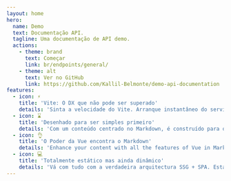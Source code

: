 ```yaml
---
layout: home
hero:
  name: Demo
  text: Documentação API.
  tagline: Uma documentação de API demo.
  actions:
    - theme: brand
      text: Começar
      link: br/endpoints/general/
    - theme: alt
      text: Ver no GitHub
      link: https://github.com/Kallil-Belmonte/demo-api-documentation
features:
  - icon: ⚡️
    title: 'Vite: O DX que não pode ser superado'
    details: 'Sinta a velocidade do Vite. Arranque instantâneo do servidor e HMR rápido que se mantém rápido independentemente do tamanho da aplicação.'
  - icon: ⌛
    title: 'Desenhado para ser simples primeiro'
    details: 'Com um conteúdo centrado no Markdown, é construído para o ajudar a concentrar-se na escrita e a ser implantado com uma configuração mínima.'
  - icon: 👌
    title: 'O Poder da Vue encontra o Markdown'
    details: 'Enhance your content with all the features of Vue in Markdown, while being able to customize your site with Vue.'
  - icon: 💻
    title: 'Totalmente estático mas ainda dinâmico'
    details: 'Vá com tudo com a verdadeira arquitectura SSG + SPA. Estático no carregamento da página, mas envolva os utilizadores com 100% de interactividade a partir daí.'
---
```

